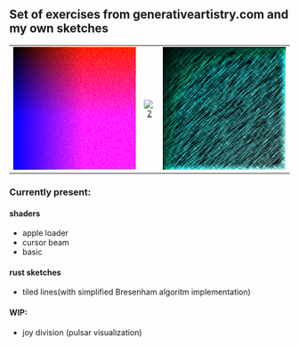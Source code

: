 ## Set of exercises from generativeartistry.com and my own sketches
|     |     |     |
| --- |:---:| ---:|
| [![1](examples/outputs/rnbw.png)](https://user-images.githubusercontent.com/22867443/183611089-cd67f7b8-7b0f-4113-a5b8-2a8f84eb42b7.png) | [![2](examples/outputs/maze.png)](https://user-images.githubusercontent.com/22867443/183612138-ceb92c04-fb95-460c-8cef-6b1ab299acd6.png) |[![3](examples/outputs/texture_sample.png)](https://user-images.githubusercontent.com/22867443/183611286-ad614e53-6e35-444a-bac4-2a89d5612ee6.png)|


### Currently present:
#### shaders
- apple loader
- cursor beam
- basic
#### rust sketches
- tiled lines(with simplified Bresenham algoritm implementation)

#### WIP:
- joy division (pulsar visualization)
